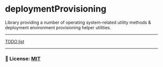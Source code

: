 # deploymentProvisioning
Library providing a number of operating system-related utility methods &amp; deployment environment provisioning helper utilities.


___
[TODO list](/documentation/TODO.md)

___

### 🔑 License: [MIT](/.github/LICENSE)
